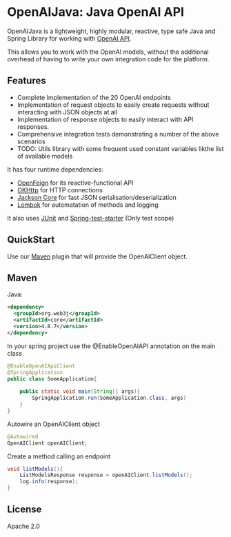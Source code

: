 OpenAIJava: Java OpenAI API
==================================


OpenAIJava is a lightweight, highly modular, reactive, type safe Java and
Spring Library for working with [OpenAI API](https://beta.openai.com/docs/api-reference). 

This allows you to work with the OpenAI models, without the additional overhead of having to write your own
integration code for the platform.


Features
--------

-   Complete Implementation of the 20 OpenAI endpoints
-   Implementation of request objects to easily create requests without interacting with JSON objects at all
-   Implementation of response objects to easily interact with API responses.
-   Comprehensive integration tests demonstrating a number of the above scenarios
-   TODO: Utils library with some frequent used constant variables likthe list of available models


It has four runtime dependencies:

-   [OpenFeign](https://spring.io/projects/spring-cloud-openfeign) for its
    reactive-functional API
-   [OKHttp](https://square.github.io/okhttp/)
    for HTTP connections
-   [Jackson Core](https://github.com/FasterXML/jackson-core) for fast
    JSON serialisation/deserialization
-   [Lombok](https://projectlombok.org/) for automatation of methods and logging

It also uses
[JUnit](https://junit.org/junit5/) and [Spring-test-starter](https://docs.spring.io/spring-boot/docs/1.5.7.RELEASE/reference/html/boot-features-testing.html) (Only test scope)


QuickStart
---------

Use our [Maven](https://github.com/web3j/web3j-maven-plugin) 
plugin that will provide the OpenAIClient object.

Maven
-----

Java:

```xml
<dependency>
  <groupId>org.web3j</groupId>
  <artifactId>core</artifactId>
  <version>4.8.7</version>
</dependency>
```

In your spring project use the @EnableOpenAIAPI annotation on the main class
```java
@EnableOpenAIApiClient
@SpringApplication
public class SomeApplication{
    
    public static void main(String[] args){
        SpringApplication.run(SomeApplication.class, args)
    }
}
```

Autowire an OpenAIClient object

```java
@Autowired
OpenAIClient openAIClient;
```

Create a method calling an endpoint
```java
void listModels(){
    ListModelsResponse response = openAIClient.listModels();
    log.info(response);
}
```

License
------
Apache 2.0